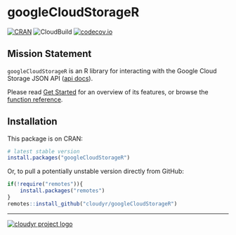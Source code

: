 # googleCloudStorageR

[![CRAN](http://www.r-pkg.org/badges/version/googleCloudStorageR)](http://cran.r-project.org/package=googleCloudStorageR)
![CloudBuild](https://badger-ewjogewawq-ew.a.run.app/build/status?project=mark-edmondson-gde&id=b645a814-94ae-4154-90fb-dad20f815ad9)
[![codecov.io](http://codecov.io/github/cloudyr/googleCloudStorageR/coverage.svg?branch=master)](http://codecov.io/github/cloudyr/googleCloudStorageR?branch=master)

## Mission Statement

`googleCloudStorageR` is an R library for interacting with the Google Cloud Storage JSON API ([api docs](https://cloud.google.com/storage/docs/json_api/)).

Please read [Get Started](articles/googleCloudStorageR.html) for an overview of its features, or browse the [function reference](reference/index.html). 

## Installation

This package is on CRAN:

```R
# latest stable version
install.packages("googleCloudStorageR")
```

Or, to pull a potentially unstable version directly from GitHub:

```R
if(!require("remotes")){
    install.packages("remotes")
}
remotes::install_github("cloudyr/googleCloudStorageR")
```

---
[![cloudyr project logo](http://i.imgur.com/JHS98Y7.png)](https://github.com/cloudyr)
